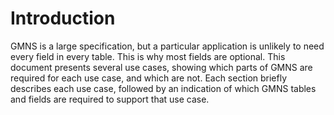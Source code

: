 
# Introduction

GMNS is a large specification, but a particular application is unlikely
to need every field in every table. This is why most fields are
optional. This document presents several use cases, showing which parts
of GMNS are required for each use case, and which are not. Each section
briefly describes each use case, followed by an indication of which GMNS
tables and fields are required to support that use case.
